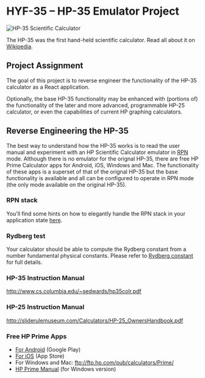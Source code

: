 # HYF-35 – HP-35 Emulator Project

![HP-35 Scientific Calculator](http://hpmemoryproject.org/pict/wall_b/hp35.jpg)

The HP-35 was the first hand-held scientific calculator. Read all about it on [Wikipedia](https://en.wikipedia.org/wiki/HP-35).

## Project Assignment

The goal of this project is to reverse engineer the functionality of the HP-35 calculator as a React application.

Optionally, the base HP-35 functionality may be enhanced with (portions of) the functionality of the later and more advanced, programmable HP-25 calculator, or even the capabilities of current HP graphing calculators.

## Reverse Engineering the HP-35

The best way to understand how the HP-35 works is to read the user manual and experiment with an HP Scientific Calculator emulator in [RPN](https://en.wikipedia.org/wiki/Reverse_Polish_notation) mode. Although there is no emulator for the orignal HP-35, there are free HP Prime Calculator apps for Android, iOS, Windows and Mac. The functionality of these apps is a superset of that of the orignal HP-35 but the base functionality is available and all can be configured to operate in RPN mode (the only mode available on the original HP-35).

### RPN stack

You'll find some hints on how to elegantly handle the RPN stack in your application state [here]().

### Rydberg test

Your calculator should be able to compute the Rydberg constant from a number fundamental physical constants. Please refer to [Rydberg constant](https://github.com/remarcmij/calculator-project-class8/blob/master/Rydberg%20constant.md) for full details. 

### HP-35 Instruction Manual

http://www.cs.columbia.edu/~sedwards/hp35colr.pdf

### HP-25 Instruction Manual

http://sliderulemuseum.com/Calculators/HP-25_OwnersHandbook.pdf

### Free HP Prime Apps

- [For Android](https://play.google.com/store/apps/details?id=com.hp.primecalculator.free) (Google Play)
- [For iOS](https://itunes.apple.com/us/app/hp-prime-free/id1208226883?mt=8) (App Store)
- For Windows and Mac: ftp://ftp.hp.com/pub/calculators/Prime/
- [HP Prime Manual](http://h10032.www1.hp.com/ctg/Manual/c04773072) (for Windows version)
